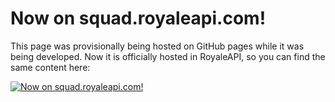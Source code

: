 # Now on squad.royaleapi.com!

This page was provisionally being hosted on GitHub pages while it was being developed. Now it is officially hosted in RoyaleAPI, so you can find the same content here:

[<img src="/assets/royaleapi_1.png"
      alt="Now on squad.royaleapi.com!">](https://squad.royaleapi.com/)